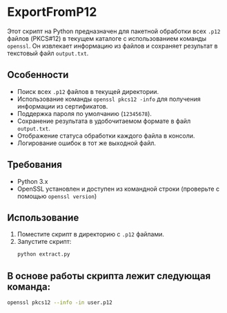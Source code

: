 # ExportFromP12

Этот скрипт на Python предназначен для пакетной обработки всех `.p12` файлов (PKCS#12) в текущем каталоге с использованием команды `openssl`. Он извлекает информацию из файлов и сохраняет результат в текстовый файл `output.txt`.

## Особенности

- Поиск всех `.p12` файлов в текущей директории.
- Использование команды `openssl pkcs12 -info` для получения информации из сертификатов.
- Поддержка пароля по умолчанию (`12345678`).
- Сохранение результата в удобочитаемом формате в файл `output.txt`.
- Отображение статуса обработки каждого файла в консоли.
- Логирование ошибок в тот же выходной файл.

## Требования

- Python 3.x
- OpenSSL установлен и доступен из командной строки (проверьте с помощью `openssl version`)

## Использование

1. Поместите скрипт в директорию с `.p12` файлами.
2. Запустите скрипт:
   ```bash
   python extract.py

   
## В основе работы скрипта лежит следующая команда:
```bash
openssl pkcs12 --info -in user.p12
